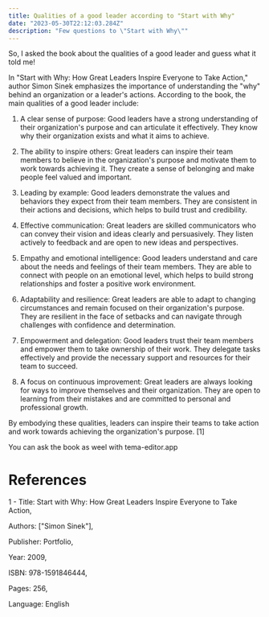 ```yaml
---
title: Qualities of a good leader according to "Start with Why"
date: "2023-05-30T22:12:03.284Z"
description: "Few questions to \"Start with Why\""
---
```


So, I asked the book about the qualities of a good leader and guess what it told me!

In "Start with Why: How Great Leaders Inspire Everyone to Take Action," author Simon Sinek emphasizes the importance of understanding the "why" behind an organization or a leader's actions. According to the book, the main qualities of a good leader include:

1. A clear sense of purpose: Good leaders have a strong understanding of their organization's purpose and can articulate it effectively. They know why their organization exists and what it aims to achieve.

2. The ability to inspire others: Great leaders can inspire their team members to believe in the organization's purpose and motivate them to work towards achieving it. They create a sense of belonging and make people feel valued and important.

3. Leading by example: Good leaders demonstrate the values and behaviors they expect from their team members. They are consistent in their actions and decisions, which helps to build trust and credibility.

4. Effective communication: Great leaders are skilled communicators who can convey their vision and ideas clearly and persuasively. They listen actively to feedback and are open to new ideas and perspectives.

5. Empathy and emotional intelligence: Good leaders understand and care about the needs and feelings of their team members. They are able to connect with people on an emotional level, which helps to build strong relationships and foster a positive work environment.

6. Adaptability and resilience: Great leaders are able to adapt to changing circumstances and remain focused on their organization's purpose. They are resilient in the face of setbacks and can navigate through challenges with confidence and determination.

7. Empowerment and delegation: Good leaders trust their team members and empower them to take ownership of their work. They delegate tasks effectively and provide the necessary support and resources for their team to succeed.

8. A focus on continuous improvement: Great leaders are always looking for ways to improve themselves and their organization. They are open to learning from their mistakes and are committed to personal and professional growth.

By embodying these qualities, leaders can inspire their teams to take action and work towards achieving the organization's purpose. [1]

You can ask the book as weel with tema-editor.app

# References

1 - Title: Start with Why: How Great Leaders Inspire Everyone to Take Action,

Authors: ["Simon Sinek"],

Publisher: Portfolio,

Year: 2009,

ISBN: 978-1591846444,

Pages: 256,

Language: English

